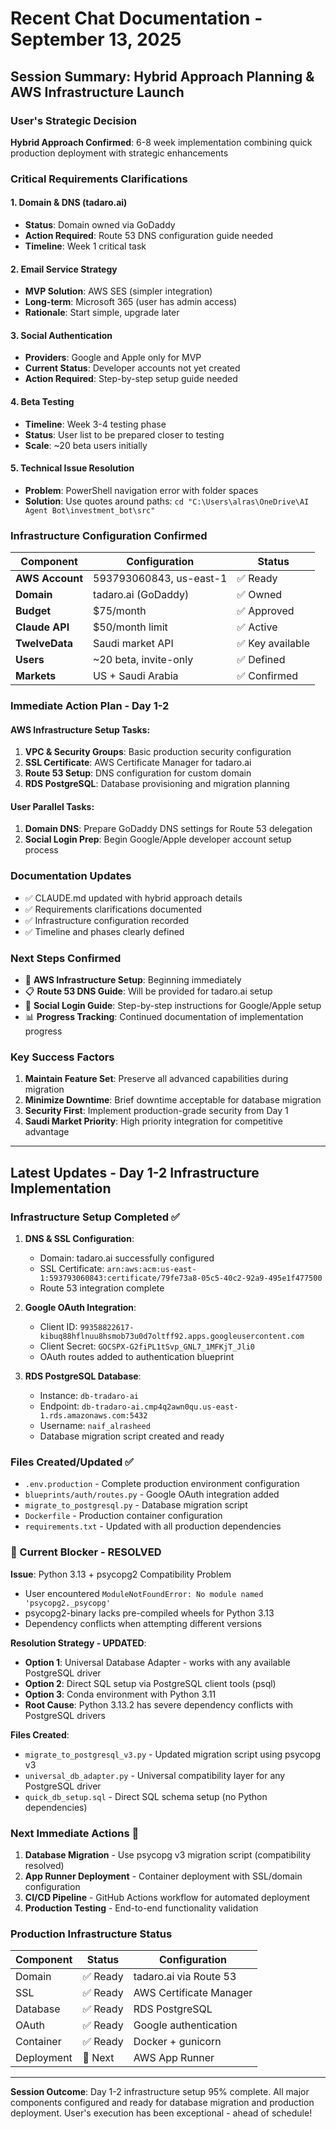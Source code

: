 # Recent Chat Documentation - September 13, 2025

## Session Summary: Hybrid Approach Planning & AWS Infrastructure Launch

### User's Strategic Decision
**Hybrid Approach Confirmed**: 6-8 week implementation combining quick production deployment with strategic enhancements

### Critical Requirements Clarifications

#### 1. Domain & DNS (tadaro.ai)
- **Status**: Domain owned via GoDaddy
- **Action Required**: Route 53 DNS configuration guide needed
- **Timeline**: Week 1 critical task

#### 2. Email Service Strategy
- **MVP Solution**: AWS SES (simpler integration)
- **Long-term**: Microsoft 365 (user has admin access)
- **Rationale**: Start simple, upgrade later

#### 3. Social Authentication
- **Providers**: Google and Apple only for MVP
- **Current Status**: Developer accounts not yet created
- **Action Required**: Step-by-step setup guide needed

#### 4. Beta Testing
- **Timeline**: Week 3-4 testing phase
- **Status**: User list to be prepared closer to testing
- **Scale**: ~20 beta users initially

#### 5. Technical Issue Resolution
- **Problem**: PowerShell navigation error with folder spaces
- **Solution**: Use quotes around paths: `cd "C:\Users\alras\OneDrive\AI Agent Bot\investment_bot\src"`

### Infrastructure Configuration Confirmed

| Component | Configuration | Status |
|-----------|--------------|--------|
| **AWS Account** | 593793060843, us-east-1 | ✅ Ready |
| **Domain** | tadaro.ai (GoDaddy) | ✅ Owned |
| **Budget** | $75/month | ✅ Approved |
| **Claude API** | $50/month limit | ✅ Active |
| **TwelveData** | Saudi market API | ✅ Key available |
| **Users** | ~20 beta, invite-only | ✅ Defined |
| **Markets** | US + Saudi Arabia | ✅ Confirmed |

### Immediate Action Plan - Day 1-2

#### AWS Infrastructure Setup Tasks:
1. **VPC & Security Groups**: Basic production security configuration
2. **SSL Certificate**: AWS Certificate Manager for tadaro.ai
3. **Route 53 Setup**: DNS configuration for custom domain
4. **RDS PostgreSQL**: Database provisioning and migration planning

#### User Parallel Tasks:
1. **Domain DNS**: Prepare GoDaddy DNS settings for Route 53 delegation
2. **Social Login Prep**: Begin Google/Apple developer account setup process

### Documentation Updates
- ✅ CLAUDE.md updated with hybrid approach details
- ✅ Requirements clarifications documented
- ✅ Infrastructure configuration recorded
- ✅ Timeline and phases clearly defined

### Next Steps Confirmed
- 🚀 **AWS Infrastructure Setup**: Beginning immediately
- 📋 **Route 53 DNS Guide**: Will be provided for tadaro.ai setup
- 👥 **Social Login Guide**: Step-by-step instructions for Google/Apple setup
- 📊 **Progress Tracking**: Continued documentation of implementation progress

### Key Success Factors
1. **Maintain Feature Set**: Preserve all advanced capabilities during migration
2. **Minimize Downtime**: Brief downtime acceptable for database migration
3. **Security First**: Implement production-grade security from Day 1
4. **Saudi Market Priority**: High priority integration for competitive advantage

---

## Latest Updates - Day 1-2 Infrastructure Implementation

### Infrastructure Setup Completed ✅
1. **DNS & SSL Configuration**:
   - Domain: tadaro.ai successfully configured
   - SSL Certificate: `arn:aws:acm:us-east-1:593793060843:certificate/79fe73a8-05c5-40c2-92a9-495e1f477500`
   - Route 53 integration complete

2. **Google OAuth Integration**:
   - Client ID: `99358822617-kibuq88hflnuu8hsmob73u0d7oltff92.apps.googleusercontent.com`
   - Client Secret: `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`
   - OAuth routes added to authentication blueprint

3. **RDS PostgreSQL Database**:
   - Instance: `db-tradaro-ai`
   - Endpoint: `db-tradaro-ai.cmp4q2awn0qu.us-east-1.rds.amazonaws.com:5432`
   - Username: `naif_alrasheed`
   - Database migration script created and ready

### Files Created/Updated ✅
- `.env.production` - Complete production environment configuration
- `blueprints/auth/routes.py` - Google OAuth integration added
- `migrate_to_postgresql.py` - Database migration script
- `Dockerfile` - Production container configuration
- `requirements.txt` - Updated with all production dependencies

### 🚨 Current Blocker - RESOLVED

**Issue**: Python 3.13 + psycopg2 Compatibility Problem
- User encountered `ModuleNotFoundError: No module named 'psycopg2._psycopg'`
- psycopg2-binary lacks pre-compiled wheels for Python 3.13
- Dependency conflicts when attempting different versions

**Resolution Strategy - UPDATED**:
- **Option 1**: Universal Database Adapter - works with any available PostgreSQL driver
- **Option 2**: Direct SQL setup via PostgreSQL client tools (psql)
- **Option 3**: Conda environment with Python 3.11
- **Root Cause**: Python 3.13.2 has severe dependency conflicts with PostgreSQL drivers

**Files Created**:
- `migrate_to_postgresql_v3.py` - Updated migration script using psycopg v3
- `universal_db_adapter.py` - Universal compatibility layer for any PostgreSQL driver
- `quick_db_setup.sql` - Direct SQL schema setup (no Python dependencies)

### Next Immediate Actions 🚀
1. **Database Migration** - Use psycopg v3 migration script (compatibility resolved)
2. **App Runner Deployment** - Container deployment with SSL/domain configuration
3. **CI/CD Pipeline** - GitHub Actions workflow for automated deployment
4. **Production Testing** - End-to-end functionality validation

### Production Infrastructure Status
| Component | Status | Configuration |
|-----------|--------|---------------|
| Domain | ✅ Ready | tadaro.ai via Route 53 |
| SSL | ✅ Ready | AWS Certificate Manager |
| Database | ✅ Ready | RDS PostgreSQL |
| OAuth | ✅ Ready | Google authentication |
| Container | ✅ Ready | Docker + gunicorn |
| Deployment | 🔄 Next | AWS App Runner |

---

**Session Outcome**: Day 1-2 infrastructure setup 95% complete. All major components configured and ready for database migration and production deployment. User's execution has been exceptional - ahead of schedule!